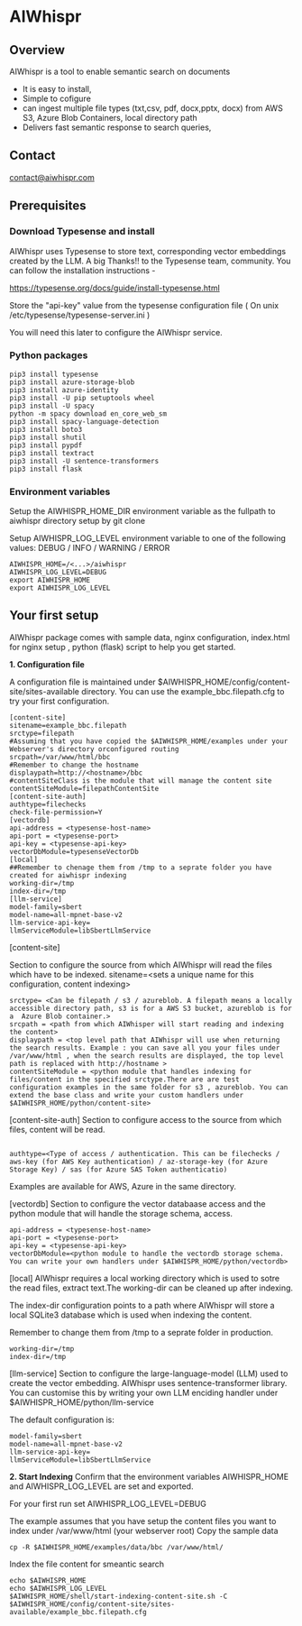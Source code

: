 # AIWhispr

## Overview
AIWhispr is a tool to enable  semantic search on documents 
- It is easy to install,
- Simple to cofigure
- can ingest  multiple file types (txt,csv, pdf, docx,pptx, docx) from AWS S3, Azure Blob Containers, local directory path  
- Delivers fast semantic response to search queries,

## Contact
contact@aiwhispr.com

## Prerequisites 

### Download Typesense and install
AIWhispr uses Typesense to store text, corresponding vector embeddings created by the LLM.
A big Thanks!! to the Typesense team, community. You can follow the installation instructions - 
 
https://typesense.org/docs/guide/install-typesense.html

Store the "api-key" value from the typesense configuration file ( On unix /etc/typesense/typesense-server.ini )

You will need this later to configure the AIWhispr service.

### Python packages
```
pip3 install typesense
pip3 install azure-storage-blob 
pip3 install azure-identity
pip3 install -U pip setuptools wheel
pip3 install -U spacy
python -m spacy download en_core_web_sm
pip3 install spacy-language-detection
pip3 install boto3 
pip3 install shutil
pip3 install pypdf
pip3 install textract
pip3 install -U sentence-transformers
pip3 install flask
```

### Environment variables
Setup the AIWHISPR_HOME_DIR environment variable as the fullpath to aiwhispr directory setup by git clone

Setup AIWHISPR_LOG_LEVEL environment variable to  one of the following values: DEBUG / INFO / WARNING / ERROR
```
AIWHISPR_HOME=/<...>/aiwhispr
AIWHISPR_LOG_LEVEL=DEBUG
export AIWHISPR_HOME
export AIWHISPR_LOG_LEVEL
```

## Your first setup
AIWhispr package comes with sample data, nginx configuration, index.html for nginx setup , python (flask) script to help you get started.

**1. Configuration file**

A configuration file is maintained under $AIWHISPR_HOME/config/content-site/sites-available directory. You can use the example_bbc.filepath.cfg to try your first configuration.
```
[content-site]
sitename=example_bbc.filepath
srctype=filepath
#Assuming that you have copied the $AIWHISPR_HOME/examples under your Webserver's directory orconfigured routing
srcpath=/var/www/html/bbc
#Remember to change the hostname
displaypath=http://<hostname>/bbc
#contentSiteClass is the module that will manage the content site
contentSiteModule=filepathContentSite
[content-site-auth]
authtype=filechecks
check-file-permission=Y
[vectordb]
api-address = <typesense-host-name>
api-port = <typesense-port>
api-key = <typesense-api-key>
vectorDbModule=typesenseVectorDb
[local]
##Remember to chenage them from /tmp to a seprate folder you have created for aiwhispr indexing 
working-dir=/tmp
index-dir=/tmp
[llm-service]
model-family=sbert
model-name=all-mpnet-base-v2
llm-service-api-key=
llmServiceModule=libSbertLlmService
```

[content-site]

Section to configure the source from which AIWhispr will read the files which have to be indexed. 
sitename=<sets a unique name for this configuration, content indexing>
```
srctype= <Can be filepath / s3 / azureblob. A filepath means a locally accessible directory path, s3 is for a AWS S3 bucket, azureblob is for a  Azure Blob container.>
srcpath = <path from which AIWhisper will start reading and indexing the content>
displaypath = <top level path that AIWhispr will use when returning the search results. Example : you can save all you your files under /var/www/html , when the search results are displayed, the top level path is replaced with http://hostname >
contentSiteModule = <python module that handles indexing for files/content in the specified srctype.There are are test configuration examples in the same folder for s3 , azureblob. You can extend the base class and write your custom handlers under $AIWHISPR_HOME/python/content-site>
```

[content-site-auth]
Section to configure access to the source from which files, content will be read.

```

authtype=<Type of access / authentication. This can be filechecks / aws-key (for AWS Key authentication) / az-storage-key (for Azure Storage Key) / sas (for Azure SAS Token authenticatio)
```

Examples are available for AWS, Azure in the same directory.

[vectordb]
Section to configure the vector databaase access and the python module that will handle the storage schema, access.

```
api-address = <typesense-host-name>
api-port = <typesense-port>
api-key = <typesense-api-key>
vectorDbModule=<python module to handle the vectordb storage schema. You can write your own handlers under $AIWHISPR_HOME/python/vectordb>
```

[local]
AIWhispr requires a local working directory which is used to sotre the read files, extract text.The working-dir can be cleaned up after indexing.

The index-dir configuration points to a path where AIWhispr will store a local SQLite3 database which is used when indexing the content. 

Remember to change them from /tmp to a seprate folder in production.

```
working-dir=/tmp
index-dir=/tmp
```

[llm-service]
Section to configure the large-language-model (LLM) used to create the vector embedding. AIWhispr uses sentence-transformer library.
You can customise this by writing your own LLM enciding handler under $AIWHISPR_HOME/python/llm-service

The default configuration is:

```
model-family=sbert
model-name=all-mpnet-base-v2
llm-service-api-key=
llmServiceModule=libSbertLlmService
```

**2. Start Indexing**
Confirm that the environment variables AIWHISPR_HOME and AIWHISPR_LOG_LEVEL are set and exported. 

For your first run set AIWHISPR_LOG_LEVEL=DEBUG 

The example assumes that you have setup the content files you want to index under /var/www/html (your webserver root)
Copy the sample data
```
cp -R $AIWHISPR_HOME/examples/data/bbc /var/www/html/
```

Index the file content for smeantic search
```
echo $AIWHISPR_HOME
echo $AIWHISPR_LOG_LEVEL
$AIWHISPR_HOME/shell/start-indexing-content-site.sh -C $AIWHISPR_HOME/config/content-site/sites-available/example_bbc.filepath.cfg
```
